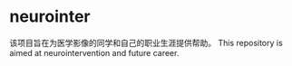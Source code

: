 # neurointer
该项目旨在为医学影像的同学和自己的职业生涯提供帮助。
This repository is aimed at neurointervention and future career.
